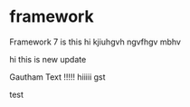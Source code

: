 # framework
Framework 7 is this 
hi
kjiuhgvh ngvfhgv
mbhv


hi this is new update

Gautham Text !!!!!
hiiiii
gst

test

